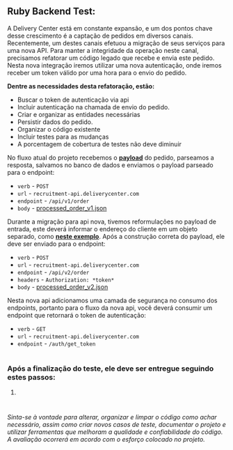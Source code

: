 ## Ruby Backend Test:

A Delivery Center está em constante expansão, e um dos pontos chave desse crescimento é a captação de pedidos em diversos canais. Recentemente, um destes canais efetuou a migração de seus serviços para uma nova API. Para manter a integridade da operação neste canal, precisamos refatorar um código legado que recebe e envia este pedido. Nesta nova integração iremos utilizar uma nova autenticação, onde iremos receber um token válido por uma hora para o envio do pedido.

**Dentre as necessidades desta refatoração, estão:**
* Buscar o token de autenticação via api
* Incluir autenticação na chamada de envio do pedido.
* Criar e organizar as entidades necessárias
* Persistir dados do pedido.
* Organizar o código existente
* Incluir testes para as mudanças
* A porcentagem de cobertura de testes não deve diminuir

No fluxo atual do projeto recebemos o **[payload](spec/fixtures/raw_order.json)** do pedido, parseamos a resposta, salvamos no banco de dados e enviamos o payload parseado para o endpoint:

* `verb` - `POST`
* `url` - `recruitment-api.deliverycenter.com`
* `endpoint` - `/api/v1/order`
* `body` - [processed_order_v1.json](spec/fixtures/processed_order_v1.json)


Durante a migração para api nova, tivemos reformulações no payload de entrada, este deverá informar o endereço do cliente em um objeto separado, como **[neste exemplo](spec/fixtures/processed_order_v2.json)**. Após a construção correta do payload, ele deve ser enviado para o endpoint:

* `verb` - `POST`
* `url` - `recruitment-api.deliverycenter.com`
* `endpoint` - `/api/v2/order`
* `headers` - `Authorization: *token*`
* `body` - [processed_order_v2.json](spec/fixtures/processed_order_v2.json)

Nesta nova api adicionamos uma camada de segurança no consumo dos endpoints, portanto para o fluxo da nova api, você deverá consumir um endpoint que retornará o token de autenticação:

* `verb` - `GET`
* `url` - `recruitment-api.deliverycenter.com`
* `endpoint` - `/auth/get_token`

#

### Após a finalização do teste, ele deve ser entregue seguindo estes passos:
1.
#
*Sinta-se à vontade para alterar, organizar e limpar o código como achar necessário, assim como criar novos casos de teste, documentar o projeto e utilizar ferramentas que melhoram a qualidade e confiabilidade do código. A avaliação ocorrerá em acordo com o esforço colocado no projeto.*
